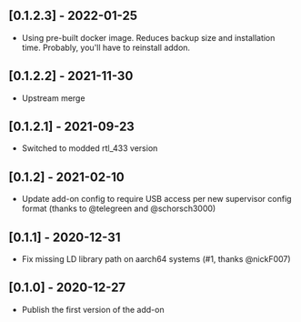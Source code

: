 ## [0.1.2.3] - 2022-01-25

- Using pre-built docker image. Reduces backup size and installation time. Probably, you'll have to reinstall addon.

## [0.1.2.2] - 2021-11-30

- Upstream merge

## [0.1.2.1] - 2021-09-23

- Switched to modded rtl_433 version

## [0.1.2] - 2021-02-10

- Update add-on config to require USB access per new supervisor config format (thanks to @telegreen and @schorsch3000)

## [0.1.1] - 2020-12-31

- Fix missing LD library path on aarch64 systems (#1, thanks @nickF007)

## [0.1.0] - 2020-12-27

- Publish the first version of the add-on
